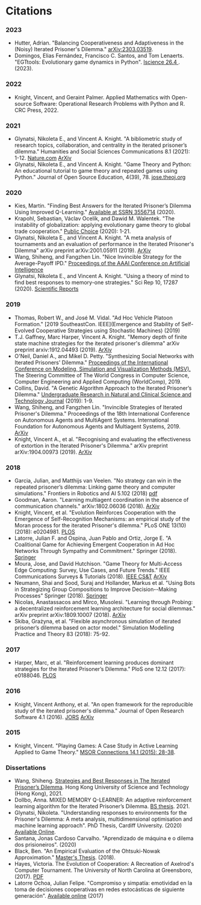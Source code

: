 # Citations

### 2023

* Hutter, Adrian. "Balancing Cooperativeness and Adaptiveness in the (Noisy) Iterated Prisoner's Dilemma." [arXiv:2303.03519](https://arxiv.org/abs/2303.03519).
* Domingos, Elias Fernández, Francisco C. Santos, and Tom Lenaerts. "EGTtools: Evolutionary game dynamics in Python". [Iscience 26.4 ](https://www.cell.com/iscience/pdf/S2589-0042(23)00496-0.pdf). (2023).

### 2022

* Knight, Vincent, and Geraint Palmer. Applied Mathematics with Open-source Software: Operational Research Problems with Python and R. CRC Press, 2022.

### 2021
* Glynatsi, Nikoleta E., and Vincent A. Knight. "A bibliometric study of research topics, collaboration, and centrality in the iterated prisoner’s dilemma." Humanities and Social Sciences Communications 8.1 (2021): 1-12. [Nature.com](https://www.nature.com/articles/s41599-021-00718-9) [ArXiv](https://arxiv.org/abs/1911.06128)
* Glynatsi, Nikoleta E., and Vincent A. Knight. "Game Theory and Python: An educational tutorial to game theory and repeated games using Python." Journal of Open Source Education, 4(39), 78. [jose.theoj.org](https://doi.org/10.21105/jose.00078)

### 2020

* Kies, Martin. "Finding Best Answers for the Iterated Prisoner’s Dilemma Using Improved Q-Learning." [Available at SSRN 3556714](https://papers.ssrn.com/sol3/papers.cfm?abstract_id=3556714) (2020).
* Krapohl, Sebastian, Václav Ocelík, and Dawid M. Walentek. "The instability of globalization: applying evolutionary game theory to global trade cooperation." [Public Choice](https://ideas.repec.org/a/kap/pubcho/vyid10.1007_s11127-020-00799-1.html) (2020): 1-21.
* Glynatsi, Nikoleta E., and Vincent A. Knight. "A meta analysis of tournaments and an evaluation of performance in the Iterated Prisoner's Dilemma" arXiv preprint arXiv:2001.05911 (2019). [ArXiv](https://arxiv.org/abs/2001.05911)
* Wang, Shiheng, and Fangzhen Lin. "Nice Invincible Strategy for the Average-Payoff IPD." [Proceedings of the AAAI Conference on Artificial Intelligence](https://aaai.org/ojs/index.php/AAAI/article/view/5604)
* Glynatsi, Nikoleta E., and Vincent A. Knight. "Using a theory of mind to find best responses to memory-one strategies." Sci Rep 10, 17287 (2020). [Scientific Reports](https://doi.org/10.1038/s41598-020-74181-y)

### 2019

* Thomas, Robert W., and José M. Vidal. "Ad Hoc Vehicle Platoon Formation." [2019 SoutheastCon. IEEE](Emergence and Stability of Self-Evolved Cooperative Strategies using Stochastic Machines) (2019)
* T.J. Gaffney, Marc Harper, Vincent A. Knight. "Memory depth of finite state machine strategies for the iterated prisoner's dilemma" arXiv preprint arxiv:1912.04493 (2019). [ArXiv](https://arxiv.org/abs/1912.04493)
* O'Neil, Daniel A., and Mikel D. Petty. "Synthesizing Social Networks with Iterated Prisoners' Dilemma." [Proceedings of the International Conference on Modeling, Simulation and Visualization Methods (MSV).](https://csce.ucmss.com/cr/books/2019/LFS/CSREA2019/MSV2345.pdf) The Steering Committee of The World Congress in Computer Science, Computer Engineering and Applied Computing (WorldComp), 2019.
* Collins, David. "A Genetic Algorithm Approach to the Iterated Prisoner’s Dilemma." [Undergraduate Research in Natural and Clinical Science and Technology Journal](https://urncst.com/index.php/urncst/article/view/155) (2019): 1-9.
* Wang, Shiheng, and Fangzhen Lin. "Invincible Strategies of Iterated Prisoner's Dilemma." Proceedings of the 18th International Conference on Autonomous Agents and MultiAgent Systems. International Foundation for Autonomous Agents and Multiagent Systems, 2019.  [ArXiv](https://arxiv.org/abs/1712.06488)
* Knight, Vincent A., et al. "Recognising and evaluating the effectiveness of extortion in the Iterated Prisoner's Dilemma." arXiv preprint arXiv:1904.00973 (2019). [ArXiv](https://arxiv.org/abs/1904.00973)

### 2018
* Garcia, Julian, and Matthijs van Veelen. "No strategy can win in the repeated prisoner’s dilemma: Linking game theory and computer simulations." Frontiers in Robotics and AI 5.102 (2018) [pdf](https://static1.squarespace.com/static/56d27a10b6aa606b54a190bf/t/5b864ef11ae6cf2ee0c6c207/1535528708649/20.pdf)
* Goodman, Aaron. "Learning multiagent coordination in the absence of communication channels." arXiv:1802.06036 (2018). [ArXiv](https://arxiv.org/abs/1802.06036)
* Knight, Vincent, et al. "Evolution Reinforces Cooperation with the Emergence of Self-Recognition Mechanisms: an empirical study of the Moran process for the iterated Prisoner's dilemma."  PLoS ONE 13(10) (2018): e0204981. [PLOS](https://journals.plos.org/plosone/article?id=10.1371/journal.pone.0204981)
* Latorre, Julian F. and Ospina, Juan Pablo and Ortiz, Jorge E. "A Coalitional Game for Achieving Emergent Cooperation in Ad Hoc Networks Through Sympathy and Commitment." Springer (2018). [Springer](https://link.springer.com/chapter/10.1007/978-3-030-00350-0_30)
* Moura, Jose, and David Hutchison. "Game Theory for Multi-Access Edge Computing: Survey, Use Cases, and Future Trends." IEEE Communications Surveys & Tutorials (2018). [IEEE CS&T](https://ieeexplore.ieee.org/abstract/document/8424815) [ArXiv](https://arxiv.org/abs/1704.00323)
* Neumann, Shai and Sood, Suraj and Hollander, Markus et al. "Using Bots in Strategizing Group Compositions to Improve Decision--Making Processes" Springer (2018). [Springer](https://link.springer.com/chapter/10.1007/978-3-319-91467-1_24)
* Nicolas, Anastassacos and Mirco, Musolesi. "Learning through Probing: a decentralized reinforcement learning architecture for social dilemmas." arXiv preprint arXiv:1809.10007 (2018). [ArXiv](https://arxiv.org/abs/1809.10007)
* Skiba, Grażyna, et al. "Flexible asynchronous simulation of iterated prisoner’s dilemma based on actor model." Simulation Modelling Practice and Theory 83 (2018): 75-92.

### 2017

* Harper, Marc, et al. "Reinforcement learning produces dominant strategies for the Iterated Prisoner’s Dilemma." PloS one 12.12 (2017): e0188046.  [PLOS](http://journals.plos.org/plosone/article?id=10.1371/journal.pone.0188046)

### 2016

* Knight, Vincent Anthony, et al. "An open framework for the reproducible study of the iterated prisoner's dilemma." Journal of Open Research Software 4.1 (2016). [JORS](https://openresearchsoftware.metajnl.com/articles/10.5334/jors.125/) [ArXiv](https://arxiv.org/abs/1604.00896)

### 2015

* Knight, Vincent. "Playing Games: A Case Study in Active Learning Applied to Game Theory." [MSOR Connections 14.1 (2015): 28-38](https://journals.gre.ac.uk/index.php/msor/article/download/254/254).

### Dissertations

* Wang, Shiheng. [Strategies and Best Responses in The Iterated Prisoner’s Dilemma](https://search.proquest.com/openview/796acc73fdddc4f3635b58b4bfe1f606/1?pq-origsite=gscholar&cbl=2026366&diss=y). Hong Kong University of Science and Technology (Hong Kong), 2021.
* Dollbo, Anna. MIXED MEMORY Q-LEARNER: An adaptive reinforcement learning algorithm for the Iterated Prisoner’s Dilemma. [BS thesis](https://gupea.ub.gu.se/handle/2077/69664). 2021.
* Glynatsi, Nikoleta. "Understanding responses to environments for the Prisoner's Dilemma: A meta analysis, multidimensional optimisation and machine learning approach". PhD Thesis, Cardiff University. (2020) [Available Online](http://orca.cf.ac.uk/135221/).
* Santana, Jonas Cardoso Carvalho. "Aprendizado de máquina e o dilema dos prisioneiros". (2020)
* Black, Ben. "An Empirical Evaluation of the Ohtsuki-Nowak Approximation." [Master's Thesis](https://www.lancaster.ac.uk/~blackb/documents/MScDiss.pdf). (2018).
* Hayes, Victoria. The Evolution of Cooperation: A Recreation of Axelrod's Computer Tournament. The University of North Carolina at Greensboro, (2017). [PDF](http://libres.uncg.edu/ir/uncg/f/Hayes_uncg_0154M_12243.pdf)
* Latorre Ochoa, Julian Felipe. "Compromiso y simpatía: emotividad en la toma de decisiones cooperativas en redes estocásticas de siguiente generación". [Available online](https://repositorio.unal.edu.co/handle/unal/60956) (2017)
